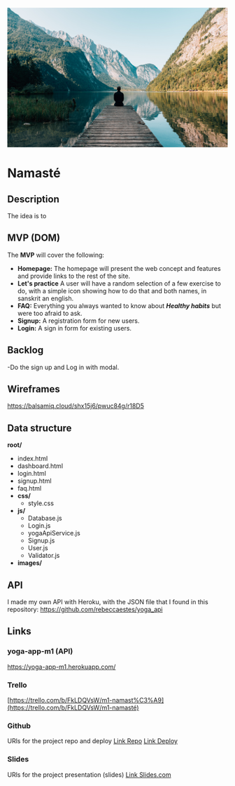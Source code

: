 ![](./images/simon-migaj-Yui5vfKHuzs-unsplash.jpg)





# Namasté 

## Description

The idea is to 

## MVP (DOM)

The **MVP** will cover the following:

- **Homepage:** The homepage will present the web concept and features and provide links to the rest of the site.
- **Let's practice** A user will have a random selection of a few exercise to do, with a simple icon showing  how to do that and both names, in sanskrit an english.
- **FAQ:** Everything you always wanted to know about ***Healthy habits*** but were too afraid to ask.
- **Signup:** A registration form for new users.
- **Login:** A sign in form for existing users.

## Backlog

-Do the sign up and Log in with modal.

## Wireframes

https://balsamiq.cloud/shx15j6/pwuc84g/r18D5

## Data structure

**root/**

- index.html
- dashboard.html
- login.html
- signup.html
- faq.html
- **css/**
  - style.css
- **js/**
  - Database.js
  - Login.js
  - yogaApiService.js
  - Signup.js
  - User.js
  - Validator.js
- **images/**

## API

I made my own API with Heroku, with the JSON file that I found in this repository: https://github.com/rebeccaestes/yoga_api

## Links

### yoga-app-m1 (API)

https://yoga-app-m1.herokuapp.com/

### Trello 

[https://trello.com/b/FkLDQVsW/m1-namast%C3%A9](https://trello.com/b/FkLDQVsW/m1-namasté)

### Github

URls for the project repo and deploy [Link Repo](http://github.com/) [Link Deploy](http://github.com/)

### Slides

URls for the project presentation (slides) [Link Slides.com](http://slides.com/)